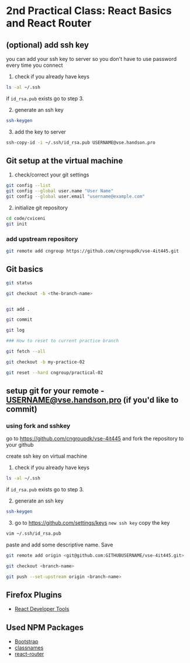 # 2nd Practical Class: React Basics and React Router


## (optional) add ssh key
you can add your ssh key to server so you don't have to use password every time you connect

1. check if you already have keys
```bash
ls -al ~/.ssh
```
if `id_rsa.pub` exists go to step 3.

2. generate an ssh key
```bash
ssh-keygen
```

3. add the key to server
```bash
ssh-copy-id -i ~/.ssh/id_rsa.pub USERNAME@vse.handson.pro
```

## Git setup at the virtual machine

1. check/correct your git settings
```bash
git config --list
git config --global user.name "User Name"
git config --global user.email "username@example.com"
```
2. initialize git repository
```bash
cd code/cviceni
git init
```

### add upstream repository

```bash
git remote add cngroup https://github.com/cngroupdk/vse-4it445.git
```

## Git basics

```bash
git status

git checkout -b <the-branch-name>


git add .

git commit

git log

### How to reset to current practice branch

git fetch --all

git checkout -b my-practice-02

git reset --hard cngroup/practical-02
```

## setup git for your remote - USERNAME@vse.handson.pro (if you'd like to commit)

### using fork and sshkey

go to https://github.com/cngroupdk/vse-4it445 and fork the repository to your github

create ssh key on virtual machine

1. check if you already have keys
```bash
ls -al ~/.ssh
```
if `id_rsa.pub` exists go to step 3.

2. generate an ssh key
```bash
ssh-keygen
```
3. go to https://github.com/settings/keys `new ssh key`
copy the key
```bash
vim ~/.ssh/id_rsa.pub
```
paste and add some descriptive name. Save
```bash
git remote add origin <git@github.com:GITHUBUSERNAME/vse-4it445.git>

git checkout <branch-name>

git push --set-upstream origin <branch-name>
```

## Firefox Plugins
- [React Developer Tools](https://addons.mozilla.org/en-us/firefox/addon/react-devtools/)

## Used NPM Packages

- [Bootstrap](http://getbootstrap.com/)
- [classnames](https://github.com/JedWatson/classnames)
- [react-router](https://github.com/ReactTraining/react-router)
